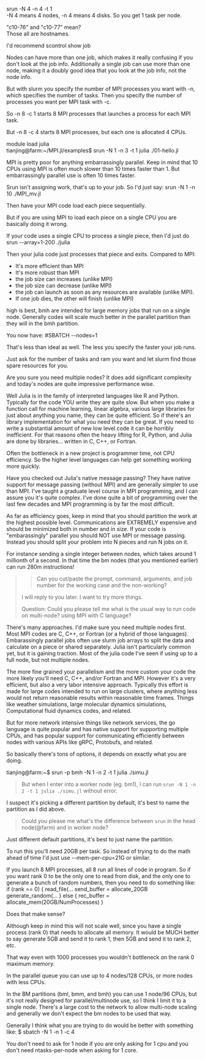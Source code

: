 srun -N 4 -n 4 -t 1   
-N 4 means 4 nodes, -n 4 means 4 disks.  So you get 1 task per node.  

"c10-76" and "c10-77" mean?  
Those all are hostnames.  


I'd recommend scontrol show job <job number>  

Nodes can have more than one job, which makes it really confusing if you don't
look at the job info.  Additionally a single job can use more than one node,
making it a doubly good idea that you look at the job info, not the node info.


But with slurm you specify the number of MPI
processes you want with -n, which specifies the number of tasks.  Then you
specify the number of processes you want per MPI task with -c.

So -n 8 -c 1 starts 8 MPI processes that launches a process for each MPI task.

But -n 8 -c 4 starts 8 MPI processes, but each one is allocated 4 CPUs.

module load julia   
tianjing@farm:~/MPI.jl/examples$ srun -N 1 -n 3 -t 1 julia ./01-hello.jl  

MPI is pretty poor for anything embarrassingly parallel.  Keep in mind that 10
CPUs using MPI is often much slower than 10 times faster than 1.  But
embarrassingly parallel use is often 10 times faster.

Srun isn't assigning work, that's up to your job.  So I'd just say:
srun -N 1 -n 10 ./MPI_mv.jl

Then have your MPI code load each piece sequentially.

But if you are using MPI to load each piece on a single CPU you are basically
doing it wrong.

If your code uses a single CPU to process a single piece, then I'd just do
srun --array=1-200 ./julia

Then your julia code just processes that piece and exits.  Compared to MPI:
* It's more efficient than MPI
* It's more robust than MPI
* the job size can increases (unlike MPI)
* the job size can decrease (unlike MPI)
* the job can launch as soon as any resources are available (unlike MPI).
* If one job dies, the other will finish (unlike MPI)



high is best, bmh are intended for large memory jobs that run on a single node.
 Generally codes will scale much better in the parallel partition than they will
in the bmh partition.


You now have:
#SBATCH --nodes=1

That's less than ideal as well.  The less you specify the faster your job runs.

Just ask for the number of tasks and ram you want and let slurm find those spare resources for you.



Are you sure you need multiple nodes?  It does add significant complexity and today's nodes are
quite impressive performance wise.

Well Julia is in the family of interpreted languages like R and Python.  Typically for the code YOU
write they are quite slow.  But when you make a function call for machine learning, linear algebra,
various large libraries for just about anything you name, they can be quite efficient.  So if
there's an library implementation for what you need they can be great.  If you need to write a
substantial amount of new low level code it can be horribly inefficient.  For that reasons often the
heavy lifting for R, Python, and Julia are done by libraries... written in C, C++, or Fortran.

Often the bottleneck in a new project is programmer time, not CPU efficiency.  So the higher level
languages can help get something working more quickly.

Have you checked out Julia's native message passing?  They have native support for message passing
(without MPI) and are generally simpler to use than MPI.  I've taught a graduate level course in MPI
programming, and I can assure you it's quite complex.  I've done quite a bit of programming over the
last few decades and MPI programming is by far the most difficult.

As far as efficiency goes, keep in mind that you should partition the work at the highest possible
level.  Communications are EXTREMELY expensive and should be minimized both in number and in size.
If your code is "embarassingly" parallel you should NOT use MPI or message passing.  Instead you
should split your problem into N pieces and run N jobs on it.

For instance sending a single integer between nodes, which takes around 1 millionth of a second.  In
that time the bm nodes (that you mentioned earlier) can run 280m instructions!

>> Can you cut/paste the prompt, command, arguments, and job number for the
> working case and the non-working?
> 
> I will reply to you later. I want to try more things.
> 
> Question: Could you please tell me what is the usual way to run code on
> multi-node? using MPI with C language?

There's many approaches.  I'd make sure you need multiple nodes first.  Most MPI codes are C, C++,
or Fortran (or a hybrid of those languages).  Embarassingly parallel jobs often use slurm job arrays
to split the data and calculate on a piece or shared separately.  Julia isn't particularly common
yet, but it is gaining traction.  Most of the julia code I've seen if using up to a full node, but
not multiple nodes.

The more fine grained your parallelism and the more custom your code the more likely you'll need C,
C++, and/or Fortran and MPI.  However it's a very efficient, but also a very labor intensive
approach.  Typically this effort is made for large codes intended to run on large clusters, where
anything less would not return reasonable results within reasonable time frames.  Things like
weather simulations, large molecular dynamics simulations, Computational fluid dynamics codes, and
related.

But for more network intensive things like network services, the go language is quite popular and
has native support for supporting multiple CPUs, and has popular support for communicating
efficiently between nodes with various APIs like gRPC, Protobufs, and related.

So basically there's tons of options, it depends on exactly what you are doing.

tianjing@farm:~$ srun -p bmh -N 1 -n 2 -t 1 julia ./simu.jl

> But when I enter into a worker node (eg. bm1), I can run `srun -N 1 -n 2 -t
> 1 julia ./simu.jl`  without error.

I suspect it's picking a different partition by default, it's best to name the
partition as I did above.

> Could you please me what's the difference between `srun` in the head
> node(@farm) and in worker node?

Just different default partitions, it's best to just name the partition.

To run this you'll need 20GB per task.  So instead of trying to do the math ahead of time I'd just
use --mem-per-cpu=21G or similar.


If you launch 8 MPI processes, all 8 run all lines of code in program.  So if
you want rank 0 to be the only one to read from disk, and the only one to
generate a bunch of random numbers, then you need to do something like:
if (rank == 0)
{
     read_file(...
     send_buffer = allocate_20GB
     generate_random(...
} else {
        rec_buffer = allocate_mem(20GB/NumProcesses)
}

Does that make sense?

Although keep in mind this will not scale well, since you have a single process
(rank 0) that needs to allocate all memory.  It would be MUCH better to say
generate 5GB and send it to rank 1, then 5GB and send it to rank 2, etc.

That way even with 1000 processes you wouldn't bottleneck on the rank 0 maximum
memory.

In the parallel queue you can use up to 4 nodes/128 CPUs, or more nodes with less CPUs.

In the BM partitions (bml, bmm, and bmh) you can use 1 node/96 CPUs, but it's not really designed
for parallel/multinode use, so I think I limit it to a single node.  There's a large cost to the
network to allow multi-node scaling and generally we don't expect the bm nodes to be used that way.

Generally I think what you are trying to do would be better with something like:
$ sbatch -N 1 -n 1 -c 4

You don't need to ask 
for 1 node if you are only asking for 1 cpu and you don't need ntasks-per-node when asking for 1 core.


